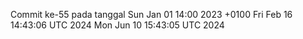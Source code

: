 Commit ke-55 pada tanggal Sun Jan 01 14:00 2023 +0100
Fri Feb 16 14:43:06 UTC 2024
Mon Jun 10 15:43:05 UTC 2024
